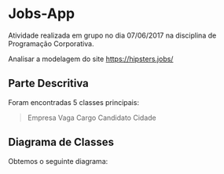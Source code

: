 # Jobs-App

Atividade realizada em grupo no dia 07/06/2017 na disciplina de Programação Corporativa.

Analisar a modelagem  do site https://hipsters.jobs/

## Parte Descritiva
 
Foram encontradas 5 classes principais:
> Empresa
> Vaga
> Cargo
> Candidato
> Cidade

## Diagrama de Classes

Obtemos o seguinte diagrama:
